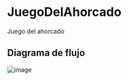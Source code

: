# JuegoDelAhorcado
Juego del ahorcado
## Diagrama de flujo
![image](https://user-images.githubusercontent.com/82180428/191212185-3c96fa33-4f5a-4586-ae1b-43b8c2dae840.png)
